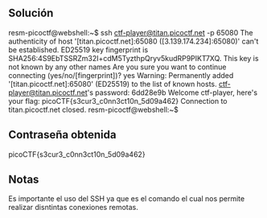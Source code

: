 ## Solución
resm-picoctf@webshell:~$ ssh ctf-player@titan.picoctf.net -p 65080 
The authenticity of host '[titan.picoctf.net]:65080 ([3.139.174.234]:65080)' can't be established.
ED25519 key fingerprint is SHA256:4S9EbTSSRZm32I+cdM5TyzthpQryv5kudRP9PIKT7XQ.
This key is not known by any other names
Are you sure you want to continue connecting (yes/no/[fingerprint])? yes
Warning: Permanently added '[titan.picoctf.net]:65080' (ED25519) to the list of known hosts.
ctf-player@titan.picoctf.net's password:  6dd28e9b
Welcome ctf-player, here's your flag: picoCTF{s3cur3_c0nn3ct10n_5d09a462}
Connection to titan.picoctf.net closed.
resm-picoctf@webshell:~$ 

## Contraseña obtenida
picoCTF{s3cur3_c0nn3ct10n_5d09a462}

## Notas 
Es importante el uso del SSH ya que es el comando el cual nos permite realizar disntintas conexiones remotas.

